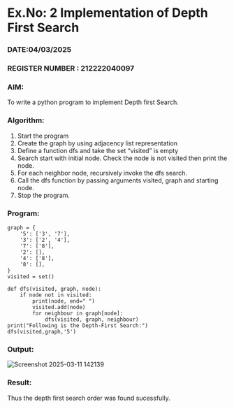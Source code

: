 # Ex.No: 2  Implementation of Depth First Search
### DATE:04/03/2025                                                                           
### REGISTER NUMBER : 212222040097
### AIM: 
To write a python program to implement Depth first Search. 
### Algorithm:
1. Start the program
2. Create the graph by using adjacency list representation
3. Define a function dfs and take the set “visited” is empty 
4. Search start with initial node. Check the node is not visited then print the node.
5. For each neighbor node, recursively invoke the dfs search.
6. Call the dfs function by passing arguments visited, graph and starting node.
7. Stop the program.
### Program:
```
graph = {
    '5': ['3', '7'],
    '3': ['2', '4'],
    '7': ['8'],
    '2': [],
    '4': ['8'],
    '8': [],
}
visited = set()

def dfs(visited, graph, node):
    if node not in visited:
        print(node, end=" ") 
        visited.add(node)
        for neighbour in graph[node]:
            dfs(visited, graph, neighbour)
print("Following is the Depth-First Search:")
dfs(visited,graph,'5')
```










### Output:
![Screenshot 2025-03-11 142139](https://github.com/user-attachments/assets/c812d261-6c06-4cfc-b5ea-58f16ae9068d)



### Result:
Thus the depth first search order was found sucessfully.
